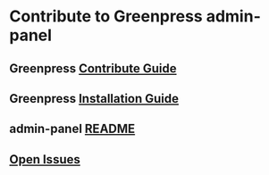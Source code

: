 # Contribute to Greenpress admin-panel

## Greenpress [Contribute Guide](https://docs.greenpress.info/guide/contribute/getting-started.html)

## Greenpress [Installation Guide](https://docs.greenpress.info/guide/getting-started.html)

## admin-panel [README](README.md)

## [Open Issues](https://github.com/greenpress/admin-panel/issues)
